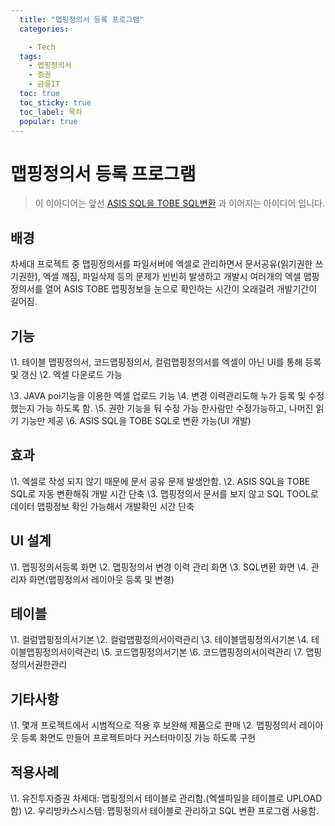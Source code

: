 ```yaml
---
  title: "맵핑정의서 등록 프로그램"
  categories:

    - Tech
  tags: 
    - 맵핑정의서
    - 증권
    - 금융IT
  toc: true
  toc_sticky: true
  toc_label: 목차
  popular: true
---
```

# **맵핑정의서 등록 프로그램**

> 이 이아디어는 앞선 [ASIS SQL을 TOBE SQL변환](https://py0777.github.io/tech/tech-sql-transfer/) 과 이어지는 아이디어 입니다.

## **배경**

차세대 프로젝트 중 맵핑정의서를 파일서버에 엑셀로 관리하면서 문서공유(읽기권한 쓰기권한), 엑셀 깨짐, 파일삭제 등의 문제가 빈빈히 발생하고 개발시 여러개의 엑셀 맵핑정의서를 열어 ASIS TOBE 맵핑정보을 눈으로 확인하는 시간이 오래걸려 개발기간이 길어짐.

## **기능**

\1. 테이블 맵핑정의서, 코드맵핑정의서, 컬럼맵핑정의서를 엑셀이 아닌 UI를 통해 등록 및 갱신
\2. 엑셀 다운로드 가능

\3. JAVA poi기능을  이용한  엑셀 업로드  기능
\4. 변경 이력관리도해 누가 등록 및 수정했는지 가능 하도록 함.
\5. 권한 기능을 둬 수정 가능 한사람만 수정가능하고, 나머진 읽기 기능만 제공
\6.  ASIS SQL을 TOBE SQL로 변환 가능(UI 개발)

## **효과**

\1. 엑셀로 작성 되지 않기 때문에 문서 공유 문제 발생안함.
\2. ASIS SQL을 TOBE SQL로 자동 변환해줘 개발 시간 단축
\3. 맵핑정의서 문서를 보지 않고 SQL TOOL로 데이터 맵핑정보 확인 가능해서 개발확인 시간 단축

## **UI 설계**

\1. 맵핑정의서등록 화면
\2. 맵핑정의서 변경 이력 관리 화면
\3. SQL변환 화면
\4. 관리자 화면(맵핑정의서 레이아웃 등록 및 변경)

## **테이블**

\1. 컬럼맵핑정의서기본
\2. 컬럼맵핑정의서이력관리
\3. 테이블맵핑정의서기본
\4. 테이블맵핑정의서이력관리
\5. 코드맵핑정의서기본
\6. 코드맵핑정의서이력관리
\7. 맵핑정의서권한관리

## **기타사항**

\1. 몇개 프로젝트에서 시범적으로 적용 후 보완해 제품으로 판매
\2. 맵핑정의서 레이아웃 등록 화면도 만들어 프로젝트마다 커스터마이징 가능 하도록 구현

## **적용사례**

\1. 유진투자증권 차세대: 맵핑정의서 테이블로 관리함.(엑셀파일을 테이블로 UPLOAD 함)
\2. 우리방카스시스템: 맵핑정의서 테이블로 관리하고 SQL 변환 프로그램 사용함.